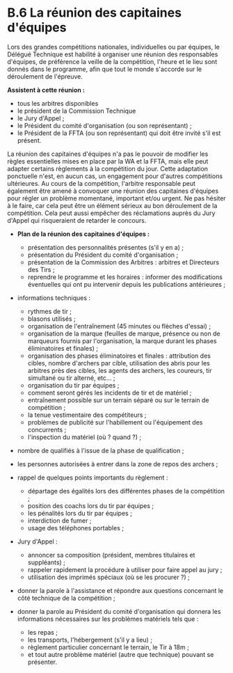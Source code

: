 # B.6 La réunion des capitaines d'équipes

Lors des grandes compétitions nationales, individuelles ou par équipes, le Délégué Technique est habilité à
organiser une réunion des responsables d'équipes, de préférence la veille de la compétition, l'heure et le
lieu sont donnés dans le programme, afin que tout le monde s'accorde sur le déroulement de l'épreuve.

**Assistent à cette réunion :**

- tous les arbitres disponibles
- le président de la Commission Technique
- le Jury d'Appel ;
- le Président du comité d'organisation (ou son représentant) ;
- le Président de la FFTA (ou son représentant) qui doit être invité s'il est présent.

La réunion des capitaines d'équipes n'a pas le pouvoir de modifier les règles essentielles mises en place
par la WA et la FFTA, mais elle peut adapter certains règlements à la compétition du jour. Cette adaptation
ponctuelle n'est, en aucun cas, un engagement pour d'autres compétitions ultérieures.
Au cours de la compétition, l'arbitre responsable peut également être amené à convoquer une réunion des
capitaines d'équipes pour régler un problème momentané, important et/ou urgent. Ne pas hésiter à le
faire, car cela peut être un élément sérieux au bon déroulement de la compétition. Cela peut aussi
empêcher des réclamations auprès du Jury d'Appel qui risqueraient de retarder le concours.

- **Plan de la réunion des capitaines d'équipes :**

  - présentation des personnalités présentes (s'il y en a) ;
  - présentation du Président du comité d'organisation ;
  - présentation de la Commission des Arbitres : arbitres et Directeurs des Tirs ;
  - reprendre le programme et les horaires : informer des modifications éventuelles qui ont pu
    intervenir depuis les publications antérieures ;

- informations techniques :

  - rythmes de tir ;
  - blasons utilisés ;
  - organisation de l'entraînement (45 minutes ou flèches d'essai) ;
  - organisation de la marque (feuilles de marque, présence ou non de marqueurs fournis par
    l'organisation, la marque durant les phases éliminatoires et finales) ;
  - organisation des phases éliminatoires et finales : attribution des cibles, nombre d'archers par
    cible, utilisation des abris pour les arbitres près des cibles, les agents des archers, les
    coureurs, tir simultané ou tir alterné, etc… ;
  - organisation du tir par équipes ;
  - comment seront gérés les incidents de tir et de matériel ;
  - entraînement possible sur un terrain séparé ou sur le terrain de compétition ;
  - la tenue vestimentaire des compétiteurs ;
  - problèmes de publicité sur l'habillement ou l'équipement des concurrents ;
  - l'inspection du matériel (où ? quand ?) ;

- nombre de qualifiés à l'issue de la phase de qualification ;

- les personnes autorisées à entrer dans la zone de repos des archers ;

- rappel de quelques points importants du règlement :

  - départage des égalités lors des différentes phases de la compétition ;
  - position des coachs lors du tir par équipes ;
  - les pénalités lors du tir par équipes ;
  - interdiction de fumer ;
  - usage des téléphones portables ;

- Jury d'Appel :

  - annoncer sa composition (président, membres titulaires et suppléants) ;
  - rappeler rapidement la procédure à utiliser pour faire appel au jury ;
  - utilisation des imprimés spéciaux (où se les procurer ?) ;

- donner la parole à l'assistance et répondre aux questions concernant le côté technique de la
  compétition ;

- donner la parole au Président du comité d'organisation qui donnera les informations nécessaires
  sur les problèmes matériels tels que :

  - les repas ;
  - les transports, l'hébergement (s'il y a lieu) ;
  - règlement particulier concernant le terrain, le Tir à 18m ;
  - et tout autre problème matériel (autre que technique) pouvant se présenter.
